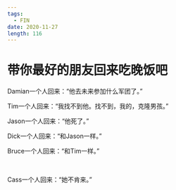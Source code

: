 ```yaml
---
tags:
  - FIN
date: 2020-11-27
length: 116
---
```


# 带你最好的朋友回来吃晚饭吧

Damian一个人回来：“他去未来参加什么军团了。”

Tim一个人回来：“我找不到他。找不到，我的，克隆男孩。”

Jason一个人回来：“他死了。”

Dick一个人回来：“和Jason一样。”

Bruce一个人回来：“和Tim一样。”

<br>

Cass一个人回来：“她不肯来。”
